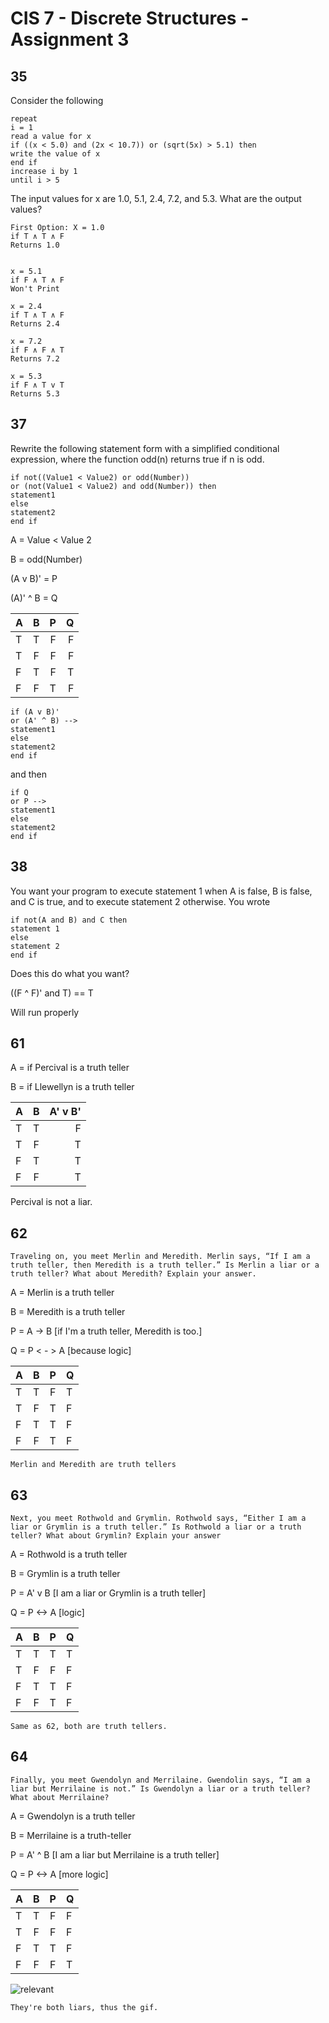 # CIS 7 - Discrete Structures - Assignment 3

## 35

Consider the following

  	repeat
    i = 1
    read a value for x
    if ((x < 5.0) and (2x < 10.7)) or (sqrt(5x) > 5.1) then
    write the value of x
    end if
    increase i by 1
    until i > 5

The input values for x are 1.0, 5.1, 2.4, 7.2, and 5.3. What are the output values?


	First Option: X = 1.0
	if T ∧ T ∧ F
	Returns 1.0


	x = 5.1
	if F ∧ T ∧ F
	Won't Print

	x = 2.4
	if T ∧ T ∧ F
	Returns 2.4

	x = 7.2
	if F ∧ F ∧ T
	Returns 7.2

	x = 5.3
	if F ∧ T v T
	Returns 5.3

## 37

Rewrite the following statement form with a simplified conditional expression, where the function odd(n) returns true if n is odd.

	if not((Value1 < Value2) or odd(Number))
	or (not(Value1 < Value2) and odd(Number)) then
	statement1
	else
	statement2
	end if

A = Value < Value 2

B = odd(Number)

(A v B)' = P

(A)' ^ B = Q


| A | B| P | Q | 
| - |:-:| -----:| ---:|
| T | T | F | F |
| T | F | F	| F |
| F | T | F	| T |
| F | F | T | F |

	if (A v B)'
	or (A' ^ B) -->
	statement1
	else
	statement2
	end if

and then

	if Q
	or P -->
	statement1
	else
	statement2
	end if

## 38

You want your program to execute statement 1 when A is false, B is false, and C is true, and to execute statement 2 otherwise. You wrote

	if not(A and B) and C then
	statement 1
	else
	statement 2
	end if

Does this do what you want?

((F ^ F)' and T) == T

Will run properly

## 61

A = if Percival is a truth teller

B = if Llewellyn is a truth teller

| A | B | A' v B' |  
| - |:-:| -:|
| T | T | F |
| T | F | T |
| F | T | T |
| F | F | T |

Percival is not a liar. 

## 62

	Traveling on, you meet Merlin and Meredith. Merlin says, “If I am a truth teller, then Meredith is a truth teller.” Is Merlin a liar or a truth teller? What about Meredith? Explain your answer.

A = Merlin is a truth teller

B = Meredith is a truth teller

P = A -> B [if I'm a truth teller, Meredith is too.]

Q = P < - > A [because logic]

| A | B | P | Q |  
| - |:-:|:-:| :-| 
| T | T | F | T | 
| T | F | T | F | 
| F | T | T | F | 
| F | F | T | F | 

	Merlin and Meredith are truth tellers

## 63

	Next, you meet Rothwold and Grymlin. Rothwold says, “Either I am a liar or Grymlin is a truth teller.” Is Rothwold a liar or a truth teller? What about Grymlin? Explain your answer

A = Rothwold is a truth teller

B = Grymlin is a truth teller

P = A' v B [I am a liar or Grymlin is a truth teller]

Q = P <-> A [logic]
	
| A | B | P | Q |  
| - |:-:|:-:| :-| 
| T | T | T | T | 
| T | F | F | F | 
| F | T | T | F | 
| F | F | T | F | 

	Same as 62, both are truth tellers.   

## 64

	Finally, you meet Gwendolyn and Merrilaine. Gwendolin says, “I am a liar but Merrilaine is not.” Is Gwendolyn a liar or a truth teller? What about Merrilaine?

A = Gwendolyn is a truth teller

B = Merrilaine is a truth-teller

P = A' ^ B [I am a liar but Merrilaine is a truth teller]

Q = P <-> A [more logic]

| A | B | P | Q |  
| - |:-:|:-:| :-| 
| T | T | F | F | 
| T | F | F | F | 
| F | T | T | F | 
| F | F | F | T | 

![relevant](https://media.giphy.com/media/GFZn0SpfS5Nrq/giphy.gif)

	They're both liars, thus the gif.
